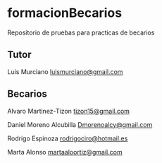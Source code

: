 # formacionBecarios
Repositorio de pruebas para practicas de becarios

## Tutor

Luis Murciano luismurciano@gmail.com

## Becarios

Alvaro Martinez-Tizon tizon15@gmail.com

Daniel Moreno Alcubilla Dmorenoalcy@gmail.com

Rodrigo Espinoza rodrigociro@hotmail.es

Marta Alonso martaaloortiz@gmail.com
